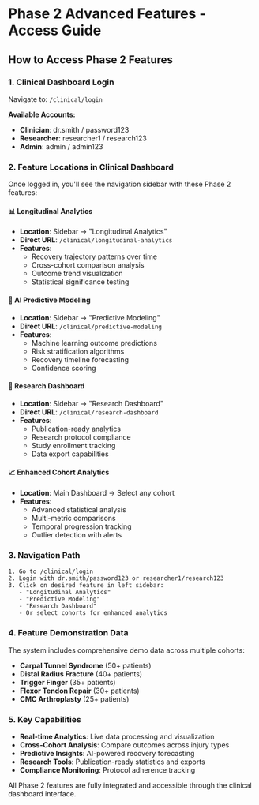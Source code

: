 # Phase 2 Advanced Features - Access Guide

## How to Access Phase 2 Features

### 1. Clinical Dashboard Login
Navigate to: `/clinical/login`

**Available Accounts:**
- **Clinician**: dr.smith / password123
- **Researcher**: researcher1 / research123  
- **Admin**: admin / admin123

### 2. Feature Locations in Clinical Dashboard

Once logged in, you'll see the navigation sidebar with these Phase 2 features:

#### 📊 **Longitudinal Analytics**
- **Location**: Sidebar → "Longitudinal Analytics" 
- **Direct URL**: `/clinical/longitudinal-analytics`
- **Features**:
  - Recovery trajectory patterns over time
  - Cross-cohort comparison analysis
  - Outcome trend visualization
  - Statistical significance testing

#### 🤖 **AI Predictive Modeling** 
- **Location**: Sidebar → "Predictive Modeling"
- **Direct URL**: `/clinical/predictive-modeling`
- **Features**:
  - Machine learning outcome predictions
  - Risk stratification algorithms
  - Recovery timeline forecasting
  - Confidence scoring

#### 🔬 **Research Dashboard**
- **Location**: Sidebar → "Research Dashboard" 
- **Direct URL**: `/clinical/research-dashboard`
- **Features**:
  - Publication-ready analytics
  - Research protocol compliance
  - Study enrollment tracking
  - Data export capabilities

#### 📈 **Enhanced Cohort Analytics**
- **Location**: Main Dashboard → Select any cohort
- **Features**:
  - Advanced statistical analysis
  - Multi-metric comparisons
  - Temporal progression tracking
  - Outlier detection with alerts

### 3. Navigation Path

```
1. Go to /clinical/login
2. Login with dr.smith/password123 or researcher1/research123
3. Click on desired feature in left sidebar:
   - "Longitudinal Analytics"
   - "Predictive Modeling" 
   - "Research Dashboard"
   - Or select cohorts for enhanced analytics
```

### 4. Feature Demonstration Data

The system includes comprehensive demo data across multiple cohorts:
- **Carpal Tunnel Syndrome** (50+ patients)
- **Distal Radius Fracture** (40+ patients)  
- **Trigger Finger** (35+ patients)
- **Flexor Tendon Repair** (30+ patients)
- **CMC Arthroplasty** (25+ patients)

### 5. Key Capabilities

- **Real-time Analytics**: Live data processing and visualization
- **Cross-Cohort Analysis**: Compare outcomes across injury types
- **Predictive Insights**: AI-powered recovery forecasting
- **Research Tools**: Publication-ready statistics and exports
- **Compliance Monitoring**: Protocol adherence tracking

All Phase 2 features are fully integrated and accessible through the clinical dashboard interface.